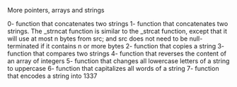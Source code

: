 More pointers, arrays and strings

0- function that concatenates two strings
1- function that concatenates two strings. The _strncat function is similar to the _strcat function, except that it will use at most n bytes from src; and src does not need to be null-terminated if it contains n or more bytes
2-  function that copies a string
3- function that compares two strings
4- function that reverses the content of an array of integers
5- function that changes all lowercase letters of a string to uppercase
6- function that capitalizes all words of a string
7-  function that encodes a string into 1337
